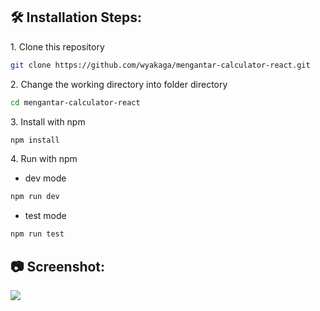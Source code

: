 <h2>🛠️ Installation Steps:</h2>

<p>1. Clone this repository</p>

```bash
git clone https://github.com/wyakaga/mengantar-calculator-react.git
```

<p>2. Change the working directory into folder directory</p>

```bash
cd mengantar-calculator-react
```

<p>3. Install with npm</p>

```bash
npm install
```


<p>4. Run with npm</p>

* dev mode
```bash
npm run dev
```

* test mode
```bash
npm run test
```

<h2>📷 Screenshot:</h2>

<img src="https://i.imgur.com/7QvwXyk.png">